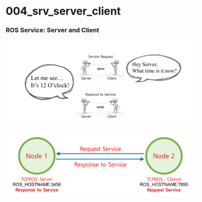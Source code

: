 # 004_srv_server_client

### ROS Service: Server and Client

![ROS](https://github.com/Kucukcollu/ros_beginner_tutorials/blob/main/figures/05.png)

![ROS](https://github.com/Kucukcollu/ros_beginner_tutorials/blob/main/figures/08.png)